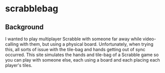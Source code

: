 # scrabblebag

## Background
I wanted to play multiplayer Scrabble with someone far away while video-calling with them, but using a physical board. Unfortunately, when trying this, all sorts of issue with the tile-bag and hands getting out of sync occurred. This site simulates the hands and tile-bag of a Scrabble game so you can play with someone else, each using a board and each placing each player's tiles.
